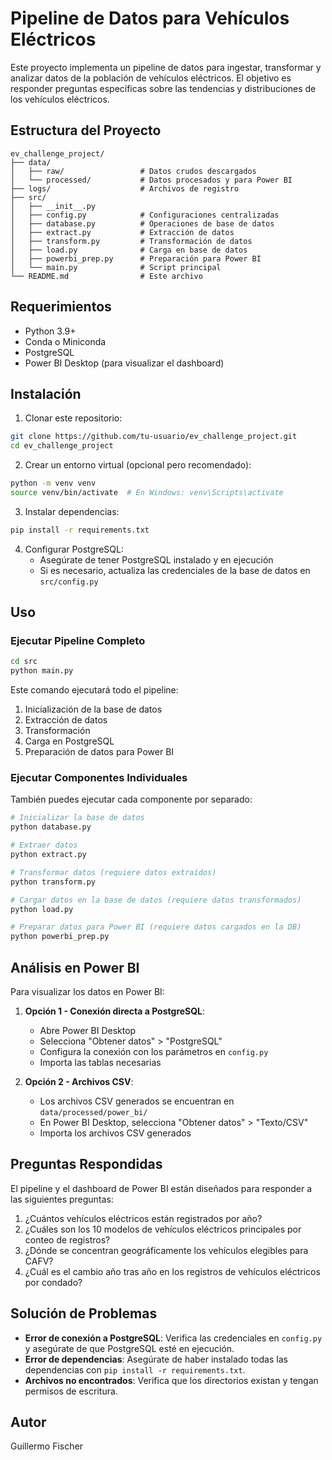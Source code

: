 # Pipeline de Datos para Vehículos Eléctricos

Este proyecto implementa un pipeline de datos para ingestar, transformar y analizar datos de la población de vehículos eléctricos. El objetivo es responder preguntas específicas sobre las tendencias y distribuciones de los vehículos eléctricos.

## Estructura del Proyecto

```
ev_challenge_project/
├── data/
│   ├── raw/                 # Datos crudos descargados
│   └── processed/           # Datos procesados y para Power BI
├── logs/                    # Archivos de registro
├── src/
│   ├── __init__.py
│   ├── config.py            # Configuraciones centralizadas
│   ├── database.py          # Operaciones de base de datos
│   ├── extract.py           # Extracción de datos
│   ├── transform.py         # Transformación de datos
│   ├── load.py              # Carga en base de datos
│   ├── powerbi_prep.py      # Preparación para Power BI
│   └── main.py              # Script principal
└── README.md                # Este archivo
```

## Requerimientos

- Python 3.9+
- Conda o Miniconda
- PostgreSQL
- Power BI Desktop (para visualizar el dashboard)

## Instalación

1. Clonar este repositorio:
```bash
git clone https://github.com/tu-usuario/ev_challenge_project.git
cd ev_challenge_project
```

2. Crear un entorno virtual (opcional pero recomendado):
```bash
python -m venv venv
source venv/bin/activate  # En Windows: venv\Scripts\activate
```

3. Instalar dependencias:
```bash
pip install -r requirements.txt
```

4. Configurar PostgreSQL:
   - Asegúrate de tener PostgreSQL instalado y en ejecución
   - Si es necesario, actualiza las credenciales de la base de datos en `src/config.py`

## Uso

### Ejecutar Pipeline Completo

```bash
cd src
python main.py
```

Este comando ejecutará todo el pipeline:
1. Inicialización de la base de datos
2. Extracción de datos
3. Transformación
4. Carga en PostgreSQL
5. Preparación de datos para Power BI

### Ejecutar Componentes Individuales

También puedes ejecutar cada componente por separado:

```bash
# Inicializar la base de datos
python database.py

# Extraer datos
python extract.py

# Transformar datos (requiere datos extraídos)
python transform.py

# Cargar datos en la base de datos (requiere datos transformados)
python load.py

# Preparar datos para Power BI (requiere datos cargados en la DB)
python powerbi_prep.py
```

## Análisis en Power BI

Para visualizar los datos en Power BI:

1. **Opción 1 - Conexión directa a PostgreSQL**:
   - Abre Power BI Desktop
   - Selecciona "Obtener datos" > "PostgreSQL"
   - Configura la conexión con los parámetros en `config.py`
   - Importa las tablas necesarias

2. **Opción 2 - Archivos CSV**:
   - Los archivos CSV generados se encuentran en `data/processed/power_bi/`
   - En Power BI Desktop, selecciona "Obtener datos" > "Texto/CSV"
   - Importa los archivos CSV generados

## Preguntas Respondidas

El pipeline y el dashboard de Power BI están diseñados para responder a las siguientes preguntas:

1. ¿Cuántos vehículos eléctricos están registrados por año?
2. ¿Cuáles son los 10 modelos de vehículos eléctricos principales por conteo de registros?
3. ¿Dónde se concentran geográficamente los vehículos elegibles para CAFV?
4. ¿Cuál es el cambio año tras año en los registros de vehículos eléctricos por condado?

## Solución de Problemas

- **Error de conexión a PostgreSQL**: Verifica las credenciales en `config.py` y asegúrate de que PostgreSQL esté en ejecución.
- **Error de dependencias**: Asegúrate de haber instalado todas las dependencias con `pip install -r requirements.txt`.
- **Archivos no encontrados**: Verifica que los directorios existan y tengan permisos de escritura.

## Autor

Guillermo Fischer